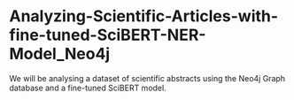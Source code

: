 # Analyzing-Scientific-Articles-with-fine-tuned-SciBERT-NER-Model_Neo4j
We will be analysing a dataset of scientific abstracts using the Neo4j Graph database and a fine-tuned SciBERT model.

